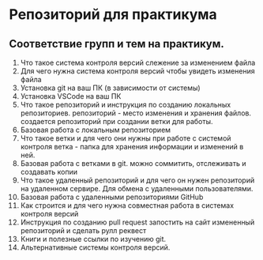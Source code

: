 # Репозиторий для практикума
## Соответствие групп и тем на практикум.

1. Что такое система контроля версий  слежение за изменением файла
2. Для чего нужна система контроля версий  чтобы увидеть изменения файла
3. Установка git на ваш ПК (в зависимости от системы)
4. Установка VSCode на ваш ПК
5. Что такое репозиторий и инструкция по созданию локальных репозиториев.
репозиторий - место изменения и хранения файлов. создается репозиторий при создании ветки для работы.
6. Базовая работа с локальным репозиторием
7. Что такое ветки и для чего они нужны при работе с системой контроля
ветка - папка для хранения информации и изменений в ней.
8. Базовая работа с ветками в git. можно соммитить, отслеживать и создавать копии
9. Что такое удаленный репозиторий и для чего он нужен репозиторий на удаленном сервире. Для обмена с удаленными пользователями.
10. Базовая работа с удаленными репозиториями GitHub
11. Как строится и для чего нужна совместная работа в системах контроля версий
12. Инструкция по созданию pull request запостить на сайт измененный репозиторий и сделать рулл реквест
13. Книги и полезные ссылки по изучению git.
14. Альтернативные системы контроля версий.
